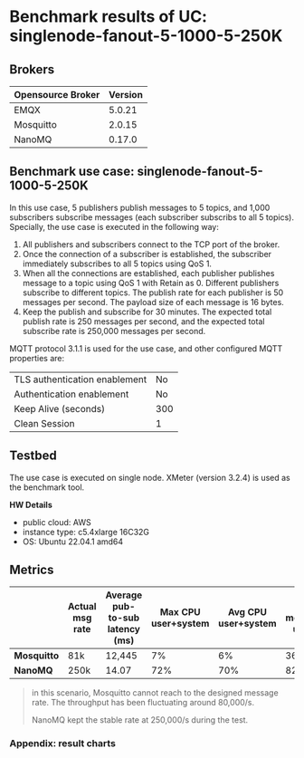 # Benchmark results of UC: singlenode-fanout-5-1000-5-250K

## Brokers

| Opensource **Broker** | **Version** |
| --------------------- | ----------- |
| EMQX                  | 5.0.21      |
| Mosquitto             | 2.0.15      |
| NanoMQ                | 0.17.0      |

## Benchmark use case: singlenode-fanout-5-1000-5-250K

In this use case, 5 publishers publish messages to 5 topics, and 1,000 subscribers subscribe messages (each subscriber subscribs to all 5 topics). Specially, the use case is executed in the following way:

1. All publishers and subscribers connect to the TCP port of the broker.
2. Once the connection of a subscriber is established, the subscriber immediately subscribes to all 5 topics using QoS 1.
3. When all the connections are established, each publisher publishes message to a topic using QoS 1 with Retain as 0. Different publishers subscribe to different topics. The publish rate for each publisher is 50 messages per second. The payload size of each message is 16 bytes.
4. Keep the publish and subscribe for 30 minutes. The expected total publish rate is 250 messages per second, and the expected total subscribe rate is 250,000 messages per second.



MQTT protocol 3.1.1 is used for the use case, and other configured MQTT properties are:

<table>
	<tr>
		<td>TLS authentication enablement</td>
		<td>No</td>
	</tr>
	<tr>
		<td>Authentication enablement</td>
		<td>No</td>
	</tr>
	<tr>
		<td>Keep Alive (seconds)</td>
		<td>300</td>
	</tr>
	<tr>
		<td>Clean Session</td>
		<td>1</td>
	</tr>
</table>

## Testbed

The use case is executed on single node. XMeter (version 3.2.4) is used as the benchmark tool.

**HW Details**

- public cloud: AWS
- instance type: c5.4xlarge 16C32G
- OS: Ubuntu 22.04.1 amd64

## Metrics

|               | Actual msg rate | Average pub-to-sub latency (ms) | Max CPU user+system | Avg CPU user+system | Max memory used | Avg memory used |
| ------------- | --------------- | ------------------------------- | ------------------- | ------------------- | --------------- | --------------- |
| **Mosquitto** | 81k             | 12,445                          | 7%                  | 6%                  | 366M            | 351M            |
| **NanoMQ**    | 250k            | 14.07                           | 72%                 | 70%                 | 824M            | 685M            |

> in this scenario, Mosquitto cannot reach to the designed message rate. The throughput has been fluctuating around 80,000/s.
>
> NanoMQ kept the stable rate at 250,000/s during the test.

###  Appendix: result charts

